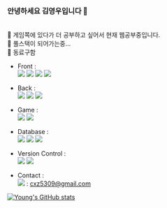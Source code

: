 ### 안녕하세요 김영우입니다 👋  
</br>
🌱 게임쪽에 있다가 더 공부하고 싶어서 현재 웹공부중입니다.</br>
🚩 풀스택이 되어가는중...</br>
👯 동료구함</br>

- Front :</br>
<span><img src="https://img.shields.io/badge/HTML-e34f26?style=flat-square&logo=html5&logoColor=white"/></span>
<span><img src="https://img.shields.io/badge/CSS-1572b6?style=flat&logo=css3&logoColor=white"/></span>
<span><img src="https://img.shields.io/badge/JavaScript-F7DF1E?style=flat&logo=JavaScript&logoColor=white"/></span>
<span><img src="https://img.shields.io/badge/React-61DAFB?style=flat&logo=React&logoColor=white"/></span>

- Back :</br>
<span><img src="https://img.shields.io/badge/Node.js-339933?style=flat-square&logo=Node.js&logoColor=white"/></span>
<span><img src="https://img.shields.io/badge/Docker-2496ED?style=flat-square&logo=Docker&logoColor=white"/></span>
<span><img src="https://img.shields.io/badge/AWS-232F3E?style=flat&logo=AWS&logoColor=white"/></span>

- Game :</br>
<span><img src="https://img.shields.io/badge/.Net-512BD4?style=flat-square&logo=.NET&logoColor=white"/><span>
<span><img src="https://img.shields.io/badge/Unity-000000?style=flat-square&logo=Unity&logoColor=white"/><span>

- Database :</br>
<span><img src="https://img.shields.io/badge/MySQL-4479A1?style=flat&logo=MySQL&logoColor=white"/></span>
<span><img src="https://img.shields.io/badge/MongoDB-47A248?style=flat&logo=MongoDB&logoColor=white"/></span>
<span><img src="https://img.shields.io/badge/PostgreSQL-4169E1?style=flat&logo=PostgreSQL&logoColor=white"/></span>

- Version Control :</br>
<span><img src="https://img.shields.io/badge/GitHub-181717?style=flat&logo=github&logoColor=white"/></span>
<span><img src="https://img.shields.io/badge/Bitbucket-0052CC?style=flat&logo=Bitbucket&logoColor=white"/></span>
  
- Contact :</br>
<span><img src="https://img.shields.io/badge/Gmail-EA4335?style=flat-square&logo=Gmail&logoColor=white"/></a></span> 
 : cxz5309@gmail.com
  
[![Young's GitHub stats](https://github-readme-stats.vercel.app/api?username=cxz5309)](https://github.com/cxz5309/github-readme-stats)

<!--
**cxz5309/cxz5309** is a ✨ _special_ ✨ repository because its `README.md` (this file) appears on your GitHub profile.

Here are some ideas to get you started:

- 🔭 I’m currently working on ...
- 🌱 I’m currently learning ...
- 👯 I’m looking to collaborate on ...
- 🤔 I’m looking for help with ...
- 💬 Ask me about ...
- 📫 How to reach me: ...
- 😄 Pronouns: ...
- ⚡ Fun fact: ...
-->
